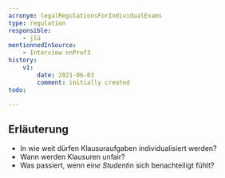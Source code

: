 ```yaml
---
acronym: legalRegulationsForIndividualExams
type: regulation
responsible:
    - jlü
mentionnedInSource: 
    - Interview nnProf3
history:
    v1:
        date: 2021-06-03
        comment: initially created
todo:

---
```


## Erläuterung
* In wie weit dürfen Klausuraufgaben individualisiert werden?
* Wann werden Klausuren unfair?
* Was passiert, wenn ein*e Student*in sich benachteiligt fühlt?



